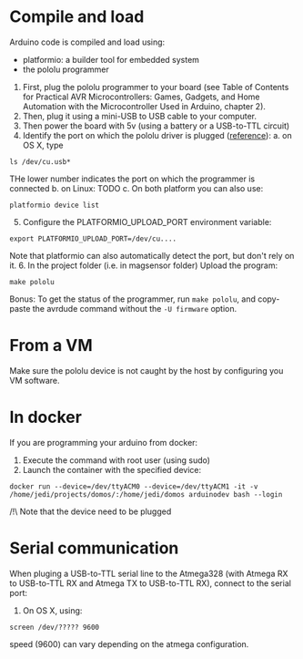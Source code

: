 # Compile and load

Arduino code is compiled and load using:
* platformio: a builder tool for embedded system
* the pololu programmer

1. First, plug the pololu programmer to your board (see Table of Contents for  Practical AVR Microcontrollers: Games, Gadgets, and Home Automation with the Microcontroller Used in Arduino, chapter 2).
2. Then, plug it using a mini-USB to USB cable to your computer.
3. Then power the board with 5v (using a battery or a USB-to-TTL circuit)
4. Identify the port on which the pololu driver is plugged ([reference](https://www.pololu.com/docs/0J36/5.b)):
  a. on OS X, type
  ``` shell
  ls /dev/cu.usb*
  ```
  THe lower number indicates the port on which the programmer is connected
  b. on Linux: TODO
  c. On both platform you can also use:
  ``` shell
  platformio device list
  ```
5. Configure the PLATFORMIO_UPLOAD_PORT environment variable:
``` shell
export PLATFORMIO_UPLOAD_PORT=/dev/cu....
```
Note that platformio can also automatically detect the port, but don't rely on it.
6. In the project folder (i.e. in magsensor folder) Upload the program:
``` shell
make pololu
```

Bonus: To get the status of the programmer, run `make pololu`, and copy-paste
the avrdude command without the `-U firmware` option.

# From a VM

Make sure the pololu device is not caught by the host by configuring you VM software.

# In docker

If you are programming your arduino from docker:
1. Execute the command with root user (using sudo)
2. Launch the container with the specified device:
```
docker run --device=/dev/ttyACM0 --device=/dev/ttyACM1 -it -v /home/jedi/projects/domos/:/home/jedi/domos arduinodev bash --login
```

/!\ Note that the device need to be plugged

# Serial communication

When pluging a USB-to-TTL serial line to the Atmega328 (with Atmega RX to
USB-to-TTL RX and Atmega TX to USB-to-TTL RX), connect to the serial port:
1. On OS X, using:
``` shell
screen /dev/????? 9600
```
speed (9600) can vary depending on the atmega configuration.
